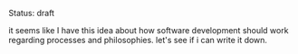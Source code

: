 Status: draft

it seems like I have this idea about how software development should work regarding processes and philosophies. let's see if i can write it down.